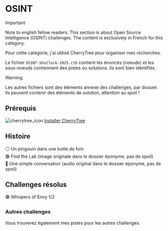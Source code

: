 # OSINT

> [!IMPORTANT]
> Note to english fellow readers: This section is about Open Source Intelligence (OSINT) challenges. The content is exclusively in French for this category.

Pour cette catégorie, j'ai utilisé CherryTree pour organiser mes recherches.

Le fichier `OSINT-Shutlock-2025.ctb` contient les énoncés (noeuds) et les sous-noeuds contiennent des pistes ou solutions.
Ils sont bien identifiés.

> [!WARNING]
> Les autres fichiers sont des éléments annexe des challenges, par dossier. Ils peuvent contenir des éléments de solution, attention au spoil !

## Prérequis

![cherrytree_icon](https://www.giuspen.com/icons_softw/cherrytree.png)
[Installer CherryTree](https://www.giuspen.com/cherrytree/)

## Histoire

⚪️ Un pingouin dans une botte de foin<br>
🟢 Find the Lab (image originale dans le dossier éponyme, pas de spoil)<br>
🔵 Une simple conversation (audio original dans le dossier éponyme, pas de spoil)<br>

## Challenges résolus

🟢 Whispers of Envy 1/2

### Autres challenges

Vous trouverez également mes pistes pour les autres challenges.